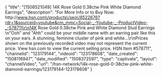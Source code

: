 {
    "title": "[1508521049] 14K Rose Gold 0.38ctw Pink   White Diamond Earrings",
    "description": "For More Info or to Buy Now: http:\/\/www.hsn.com\/products\/seo\/8522676?rdr=1&sourceid=youtube&cm_mmc=Social-_-Youtube-_-ProductVideo-_-578711\r\n14K Rose Gold 0.38ctw Pink and White Diamond Stud Earrings \n\"Ooh\" and \"Ahh\" could be your middle name with an earring pair like this on your ears. A stunning, feminine cluster of pink and white...\r\nPrices shown on the previously recorded video may not represent the current price.  View hsn.com to view the current selling price. HSN Item #578711",
    "channelid": "123179144",
    "videoid": "123178608",
    "date_created": "1508116947",
    "date_modified": "1508372597",
    "type": "captivate",
    "layout": "channelVideo",
    "url": "\/hsn-network\/14k-rose-gold-0-38ctw-pink-white-diamond-earrings\/123179144-123178608"
}